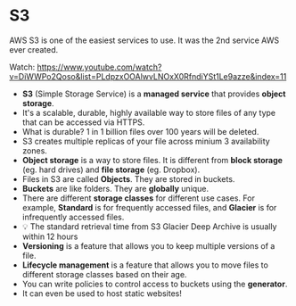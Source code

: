 # S3

AWS S3 is one of the easiest services to use. It was the 2nd service AWS ever created.

Watch: https://www.youtube.com/watch?v=DiWWPo2Qoso&list=PLdpzxOOAlwvLNOxX0RfndiYSt1Le9azze&index=11

- **S3** (Simple Storage Service) is a **managed service** that provides **object storage**.
- It's a scalable, durable, highly available way to store files of any type that can be accessed via HTTPS.
- What is durable? 1 in 1 billion files over 100 years will be deleted.
- S3 creates multiple replicas of your file across minium 3 availability zones.
- **Object storage** is a way to store files. It is different from **block storage** (eg. hard drives) and **file storage** (eg. Dropbox).
- Files in S3 are called **Objects**. They are stored in buckets.
- **Buckets** are like folders. They are **globally** unique.
- There are different **storage classes** for different use cases. For example, **Standard** is for frequently accessed files, and **Glacier** is for infrequently accessed files.
- 💡 The standard retrieval time from S3 Glacier Deep Archive is usually within 12 hours
- **Versioning** is a feature that allows you to keep multiple versions of a file.
- **Lifecycle management** is a feature that allows you to move files to different storage classes based on their age.
- You can write policies to control access to buckets using the **generator**.
- It can even be used to host static websites!
